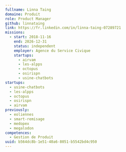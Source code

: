 ```yaml
---
fullname: Linna Taing
domaine: Produit
role: Product Manager
github: linnataing
link: https://fr.linkedin.com/in/linna-taing-07289721
missions:
  - start: 2018-11-16
    end: 2026-12-31
    status: independent
    employer: Agence du Service Civique
    startups:
      - airvam
      - les-alpps
      - octopus
      - osirispn
      - usine-chatbots
startups:
  - usine-chatbots
  - les-alpps
  - octopus
  - osirispn
  - airvam
previously:
  - eoliennes
  - smart-remisage
  - medopex
  - megalodon
competences:
  - Gestion de Produit
uuid: b564dc8b-1e51-40a6-8051-b5542bd4c950
---
```

